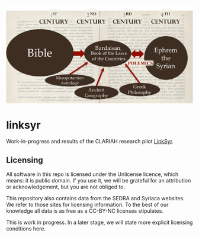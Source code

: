 ![logo](images/linksyr.png)

# linksyr
Work-in-progress and results of the CLARIAH research pilot
[LinkSyr](https://www.clariah.nl/projecten/research-pilots/linksyr/linksyr).

## Licensing

All software in this repo is licensed under the Unlicense licence, which means: it is public domain.
If you use it, we will be grateful for an attribution or acknowledgement, but you are not obliged to.

This repository also contains data from the SEDRA and Syriaca websites.
We refer to those sites for licensing information.
To the best of our knowledge all data is as free as a CC-BY-NC licenses stipulates.

This is work in progress.
In a later stage, we will state more explicit licensing conditions here.
